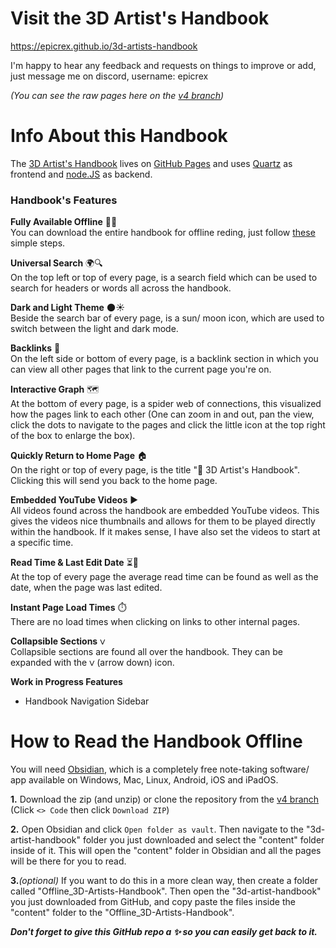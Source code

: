 # Visit the 3D Artist's Handbook
https://epicrex.github.io/3d-artists-handbook<br>

I'm happy to hear any feedback and requests on things to improve or add, just message me on discord, username: epicrex

_(You can see the raw pages here on the [v4 branch](https://github.com/Epicrex/3d-artists-handbook/tree/v4))_
# Info About this Handbook

The [3D Artist's Handbook](https://epicrex.github.io/3d-artists-handbook) lives on [GitHub Pages](https://github.com/Epicrex/3d-artists-handbook/actions) and uses [Quartz](https://github.com/jackyzha0/quartz) as frontend and [node.JS](https://nodejs.org/en) as backend.

### Handbook's Features
**Fully Available Offline** 📶❌<br>
  You can download the entire handbook for offline reding, just follow [these](#how-to-read-the-handbook-offline) simple steps.

**Universal Search** 🌍🔍<br>
  On the top left or top of every page, is a search field which can be used to search for headers or words all across the handbook.

**Dark and Light Theme** 🌑☀️<br>
  Beside the search bar of every page, is a sun/ moon icon, which are used to switch between the light and dark mode.

**Backlinks** 🔗<br>
  On the left side or bottom of every page, is a backlink section in which you can view all other pages that link to the current page you're on.
  
**Interactive Graph** 🗺️<br>
  At the bottom of every page, is a spider web of connections, this visualized how the pages link to each other (One can zoom in and out, pan the view, click the dots to navigate to the pages and click the little icon at the top right of the box to enlarge the box).
  
**Quickly Return to Home Page** 🏠<br>
  On the right or top of every page, is the title "🦑 3D Artist's Handbook". Clicking this will send you back to the home page.
  
**Embedded YouTube Videos** ▶️<br>
  All videos found across the handbook are embedded YouTube videos. This gives the videos nice thumbnails and allows for them to be played directly within the handbook. If it makes sense, I have also set the videos to start at a specific time.
  
**Read Time & Last Edit Date** ⏳📅<br>
  At the top of every page the average read time can be found as well as the date, when the page was last edited.
  
**Instant Page Load Times** ⏱️<br>
  There are no load times when clicking on links to other internal pages.
  
**Collapsible Sections** `ᐯ`<br>
  Collapsible sections are found all over the handbook. They can be expanded with the `ᐯ` (arrow down) icon.
  
**Work in Progress Features**
- Handbook Navigation Sidebar

# How to Read the Handbook Offline

You will need [Obsidian](https://obsidian.md/), which is a completely free note-taking software/ app available on Windows, Mac, Linux, Android, iOS and iPadOS.

**1.** Download the zip (and unzip) or clone the repository from the [v4 branch](https://github.com/Epicrex/3d-artists-handbook/tree/v4) (Click `<> Code` then click `Download ZIP`)<br>

**2.** Open Obsidian and click `Open folder as vault`. Then navigate to the "3d-artist-handbook" folder you just downloaded and select the "content" folder inside of it. This will open the "content" folder in Obsidian and all the pages will be there for you to read.<br>

**3.**_(optional)_ If you want to do this in a more clean way, then create a folder called "Offline_3D-Artists-Handbook". Then open the "3d-artist-handbook" you just downloaded from GitHub, and copy paste the files inside the "content" folder to the "Offline_3D-Artists-Handbook".


**_Don't forget to give this GitHub repo a ✨ so you can easily get back to it._**
